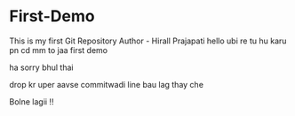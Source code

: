 # First-Demo
This is my first Git Repository
Author - Hirall Prajapati
 hello ubi re tu hu karu
 pn cd mm to jaa first demo

 ha sorry bhul thai

 drop kr uper aavse commitwadi line bau lag thay che

 Bolne lagii !!
 

